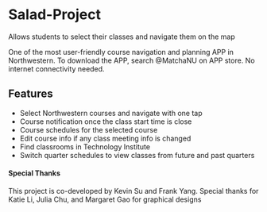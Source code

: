 # Salad-Project
Allows students to select their classes and navigate them on the map

One of the most user-friendly course navigation and planning APP in Northwestern. To download the APP, search @MatchaNU on APP store. 
No internet connectivity needed.

## Features
- Select Northwestern courses and navigate with one tap
- Course notification once the class start time is close
- Course schedules for the selected course
- Edit course info if any class meeting info is changed
- Find classrooms in Technology Institute
- Switch quarter schedules to view classes from future and past quarters

#### Special Thanks
This project is co-developed by Kevin Su and Frank Yang. Special thanks for Katie Li, Julia Chu, and Margaret Gao for graphical designs
